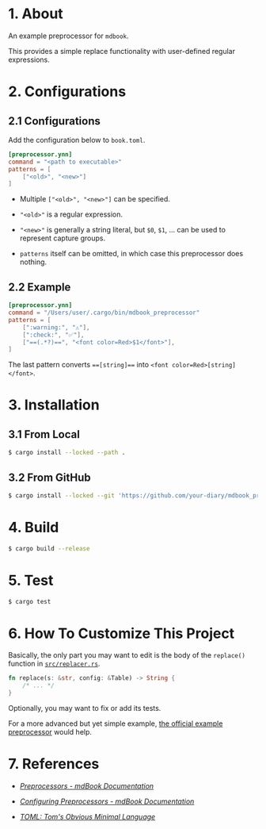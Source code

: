 # 1. About

An example preprocessor for `mdbook`.

This provides a simple replace functionality with user-defined regular expressions.

# 2. Configurations

## 2.1 Configurations

Add the configuration below to `book.toml`.
```toml
[preprocessor.ynn]
command = "<path to executable>"
patterns = [
    ["<old>", "<new>"]
]
```

- Multiple `["<old>", "<new>"]` can be specified.

- `"<old>"` is a regular expression.

- `"<new>"` is generally a string literal, but `$0`, `$1`, ... can be used to represent capture groups.

- `patterns` itself can be omitted, in which case this preprocessor does nothing.

## 2.2 Example

```toml
[preprocessor.ynn]
command = "/Users/user/.cargo/bin/mdbook_preprocessor"
patterns = [
    [":warning:", "⚠️"],
    [":check:", "✅"],
    ["==(.*?)==", "<font color=Red>$1</font>"],
]
```

The last pattern converts `==[string]==` into `<font color=Red>[string]</font>`.

# 3. Installation

## 3.1 From Local

```bash
$ cargo install --locked --path .
```

## 3.2 From GitHub

```bash
$ cargo install --locked --git 'https://github.com/your-diary/mdbook_preprocessor'
```

# 4. Build

```bash
$ cargo build --release
```

# 5. Test

```bash
$ cargo test
```

# 6. How To Customize This Project

Basically, the only part you may want to edit is the body of the `replace()` function in [`src/replacer.rs`](./src/replacer.rs).

```rust
fn replace(s: &str, config: &Table) -> String {
    /* ... */
}
```

Optionally, you may want to fix or add its tests.

For a more advanced but yet simple example, [the official example preprocessor](https://rust-lang.github.io/mdBook/for_developers/preprocessors.html#hooking-into-mdbook) would help.

# 7. References

- [*Preprocessors - mdBook Documentation*](https://rust-lang.github.io/mdBook/for_developers/preprocessors.html)

- [*Configuring Preprocessors - mdBook Documentation*](https://rust-lang.github.io/mdBook/format/configuration/preprocessors.html?highlight=command#provide-your-own-command)

- [*TOML: Tom's Obvious Minimal Language*](https://toml.io/en/)

<!-- vim: set spell: -->

